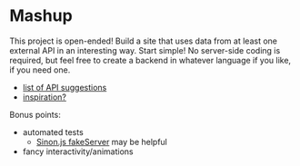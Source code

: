 # Mashup

This project is open-ended!  Build a site that uses data from at least one external API in an interesting way.  Start simple!  No server-side coding is required, but feel free to create a backend in whatever language if you like, if you need one.

* [list of API suggestions](https://gist.github.com/afeld/4952991)
* [inspiration?](http://www.programmableweb.com/mashups)

Bonus points:

* automated tests
    * [Sinon.js fakeServer](http://sinonjs.org/docs/#fakeServer) may be helpful
* fancy interactivity/animations
